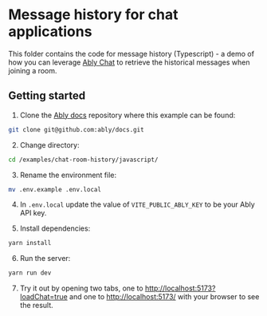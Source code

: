 # Message history for chat applications

This folder contains the code for message history (Typescript) - a demo of how you can leverage [Ably Chat](https://ably.com/docs/products/chat?lang=javascript) to retrieve the historical messages when joining a room.

## Getting started

1. Clone the [Ably docs](https://github.com/ably/docs) repository where this example can be found:

```sh
git clone git@github.com:ably/docs.git
```

2. Change directory:

```sh
cd /examples/chat-room-history/javascript/
```

3. Rename the environment file:

```sh
mv .env.example .env.local
```

4. In `.env.local` update the value of `VITE_PUBLIC_ABLY_KEY` to be your Ably API key.

5. Install dependencies:

```sh
yarn install
```

6. Run the server:

```sh
yarn run dev
```

7. Try it out by opening two tabs, one to [http://localhost:5173?loadChat=true](http://localhost:5173?loadChat=true) and one to [http://localhost:5173/](http://localhost:5173/) with your browser to see the result.
